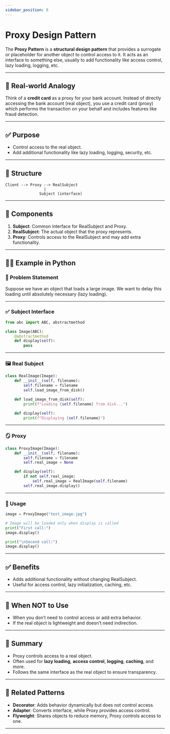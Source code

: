 ```yaml
---
sidebar_position: 8
---
```


# Proxy Design Pattern

The **Proxy Pattern** is a **structural design pattern** that provides a surrogate or placeholder for another object to control access to it. It acts as an interface to something else, usually to add functionality like access control, lazy loading, logging, etc.

---

## 🔶 Real-world Analogy

Think of a **credit card** as a proxy for your bank account. Instead of directly accessing the bank account (real object), you use a credit card (proxy) which performs the transaction on your behalf and includes features like fraud detection.

---

## ✅ Purpose

- Control access to the real object.
- Add additional functionality like lazy loading, logging, security, etc.

---

## 🔧 Structure

```text
Client --> Proxy --> RealSubject
                 |
               Subject (interface)
```

---

## 🧱 Components

1. **Subject**: Common interface for RealSubject and Proxy.
2. **RealSubject**: The actual object that the proxy represents.
3. **Proxy**: Controls access to the RealSubject and may add extra functionality.

---

## 🧑‍💻 Example in Python

### 🎯 Problem Statement

Suppose we have an object that loads a large image. We want to delay this loading until absolutely necessary (lazy loading).

---

### ✅ Subject Interface

```python
from abc import ABC, abstractmethod

class Image(ABC):
    @abstractmethod
    def display(self):
        pass
```

---

### 🖼 Real Subject

```python
class RealImage(Image):
    def __init__(self, filename):
        self.filename = filename
        self.load_image_from_disk()

    def load_image_from_disk(self):
        print(f"Loading {self.filename} from disk...")

    def display(self):
        print(f"Displaying {self.filename}")
```

---

### 🪞 Proxy

```python
class ProxyImage(Image):
    def __init__(self, filename):
        self.filename = filename
        self.real_image = None

    def display(self):
        if not self.real_image:
            self.real_image = RealImage(self.filename)
        self.real_image.display()
```

---

### 🧪 Usage

```python
image = ProxyImage("test_image.jpg")

# Image will be loaded only when display is called
print("First call:")
image.display()

print("\nSecond call:")
image.display()
```

---

## ✅ Benefits

- Adds additional functionality without changing RealSubject.
- Useful for access control, lazy initialization, caching, etc.

---

## 🚫 When NOT to Use

- When you don’t need to control access or add extra behavior.
- If the real object is lightweight and doesn’t need indirection.

---

## 🧠 Summary

- Proxy controls access to a real object.
- Often used for **lazy loading**, **access control**, **logging**, **caching**, and more.
- Follows the same interface as the real object to ensure transparency.

---

## 🧾 Related Patterns

- **Decorator**: Adds behavior dynamically but does not control access.
- **Adapter**: Converts interface, while Proxy provides access control.
- **Flyweight**: Shares objects to reduce memory, Proxy controls access to one.

---
